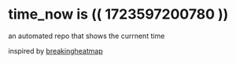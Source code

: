 # time_now is (( 1723597200780 ))

an automated repo that shows the currnent time

inspired by [breakingheatmap](https://github.com/breakingheatmap/breakingheatmap)